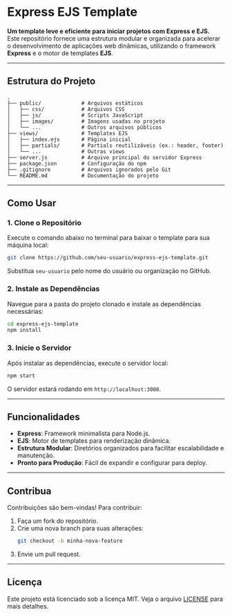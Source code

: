 
# Express EJS Template

**Um template leve e eficiente para iniciar projetos com Express e EJS.**  
Este repositório fornece uma estrutura modular e organizada para acelerar o desenvolvimento de aplicações web dinâmicas, utilizando o framework **Express** e o motor de templates **EJS**.

---

## **Estrutura do Projeto**

```plaintext
.
├── public/             # Arquivos estáticos
│   ├── css/            # Arquivos CSS
│   ├── js/             # Scripts JavaScript
│   ├── images/         # Imagens usadas no projeto
│   └── ...             # Outros arquivos públicos
├── views/              # Templates EJS
│   ├── index.ejs       # Página inicial
│   ├── partials/       # Partials reutilizáveis (ex.: header, footer)
│   └── ...             # Outras views
├── server.js           # Arquivo principal do servidor Express
├── package.json        # Configuração do npm
├── .gitignore          # Arquivos ignorados pelo Git
└── README.md           # Documentação do projeto
```

---

## **Como Usar**

### 1. Clone o Repositório
Execute o comando abaixo no terminal para baixar o template para sua máquina local:

```bash
git clone https://github.com/seu-usuario/express-ejs-template.git
```

Substitua `seu-usuario` pelo nome do usuário ou organização no GitHub.

### 2. Instale as Dependências
Navegue para a pasta do projeto clonado e instale as dependências necessárias:

```bash
cd express-ejs-template
npm install
```

### 3. Inicie o Servidor
Após instalar as dependências, execute o servidor local:

```bash
npm start
```

O servidor estará rodando em `http://localhost:3000`.

---

## **Funcionalidades**

- **Express**: Framework minimalista para Node.js.
- **EJS**: Motor de templates para renderização dinâmica.
- **Estrutura Modular**: Diretórios organizados para facilitar escalabilidade e manutenção.
- **Pronto para Produção**: Fácil de expandir e configurar para deploy.

---

## **Contribua**

Contribuições são bem-vindas! Para contribuir:
1. Faça um fork do repositório.
2. Crie uma nova branch para suas alterações:
   ```bash
   git checkout -b minha-nova-feature
   ```
3. Envie um pull request.

---

## **Licença**

Este projeto está licenciado sob a licença MIT. Veja o arquivo [LICENSE](LICENSE) para mais detalhes.
